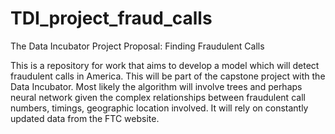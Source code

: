 # TDI_project_fraud_calls
The Data Incubator Project Proposal: Finding Fraudulent Calls

This is a repository for work that aims to develop a model which will detect fraudulent calls in America. This will be part of the capstone project with the Data Incubator. Most likely the algorithm will involve trees and perhaps neural network given the complex relationships between fraudulent call numbers, timings, geographic location involved. It will rely on constantly updated data from the FTC website.
